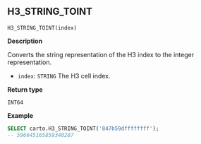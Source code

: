 ## H3_STRING_TOINT

```sql:signature
H3_STRING_TOINT(index)
```

**Description**

Converts the string representation of the H3 index to the integer representation.

* `index`: `STRING` The H3 cell index.

**Return type**

`INT64`

**Example**

```sql
SELECT carto.H3_STRING_TOINT('847b59dffffffff');
-- 596645165859340287
```
